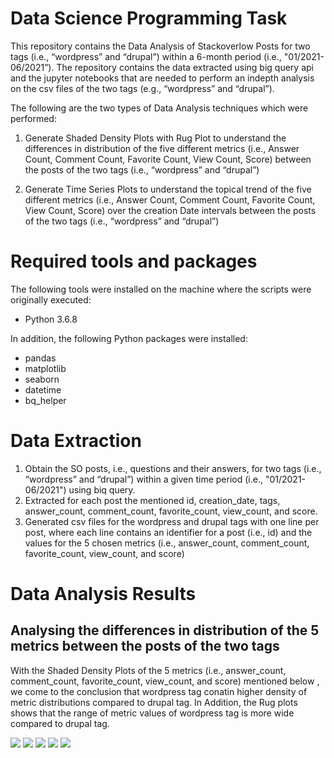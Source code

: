 # Data Science Programming Task
This repository contains the Data Analysis of Stackoverlow Posts for two tags (i.e., “wordpress” and “drupal”)  within a 6-month period (i.e., "01/2021-06/2021”). The repository contains the data extracted using big query api and the jupyter notebooks that are needed to perform an indepth analysis on the csv files of the two tags (e.g., “wordpress” and “drupal”). 

The following are the two types of Data Analysis techniques which were performed: 

1. Generate Shaded Density Plots with Rug Plot to understand the differences in distribution of the five different metrics (i.e., Answer Count, Comment Count, Favorite Count, View Count, Score) between the posts of the two tags (i.e.,  “wordpress” and “drupal”)

2. Generate Time Series Plots to understand the topical trend of the five different metrics (i.e., Answer Count, Comment Count, Favorite Count, View Count, Score) over the creation Date intervals between the posts of the two tags (i.e.,  “wordpress” and “drupal”)

# Required tools and packages
The following tools were installed on the machine where the scripts were originally executed:
* Python 3.6.8

In addition, the following Python packages were installed:

* pandas
* matplotlib
* seaborn
* datetime
* bq_helper

# Data Extraction
1. Obtain the SO posts, i.e., questions and their answers, for two tags (i.e., “wordpress” and “drupal”) within a given time period (i.e., "01/2021-06/2021") using biq query. 
2. Extracted for each post the mentioned id, creation_date, tags, answer_count, comment_count, favorite_count, view_count, and score. 
3. Generated csv files for the wordpress and drupal tags with one line per post, where each line contains an identifier for a post (i.e., id) and the values for the 5 chosen metrics (i.e., answer_count, comment_count, favorite_count, view_count, and score)

# Data Analysis Results

## Analysing the differences in distribution of the 5 metrics between the posts of the two tags

With the Shaded Density Plots of the 5 metrics (i.e., answer_count, comment_count, favorite_count, view_count, and score) mentioned below , we come to the conclusion that wordpress tag conatin higher density of metric distributions compared to drupal tag. In Addition, the Rug plots shows that the range of metric values of wordpress tag is more wide compared to drupal tag.

![](https://github.com/jaskirat111/StackoverFlowDataAnalysis/blob/main/figures/Shaded%20Density%20Plot%20with%20Rug%20Plot%20for%20Answer%20Count.jpg)
![](https://github.com/jaskirat111/StackoverFlowDataAnalysis/blob/main/figures/Shaded%20Density%20Plot%20with%20Rug%20Plot%20for%20Comment%20Count.jpg)
![](https://github.com/jaskirat111/StackoverFlowDataAnalysis/blob/main/figures/Shaded%20Density%20Plot%20with%20Rug%20Plot%20for%20Favorite%20Count.jpg)
![](https://github.com/jaskirat111/StackoverFlowDataAnalysis/blob/main/figures/Shaded%20Density%20Plot%20with%20Rug%20Plot%20for%20View%20Count.jpg)
![](https://github.com/jaskirat111/StackoverFlowDataAnalysis/blob/main/figures/Shaded%20Density%20Plot%20with%20Rug%20Plot%20for%20Score.jpg)

